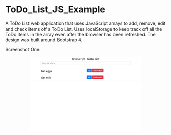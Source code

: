 # ToDo_List_JS_Example
A ToDo List web application that uses JavaScript arrays to add, remove, edit and check items off a ToDo List. Uses localStorage to keep track off all the ToDo items in the array even after the browser has been refreshed. The design was built around Bootstrap 4. 

<p>Screenshot One:</p>
<p align="center">
  <img src="images/imageOne.png" width="350"/>
</p>